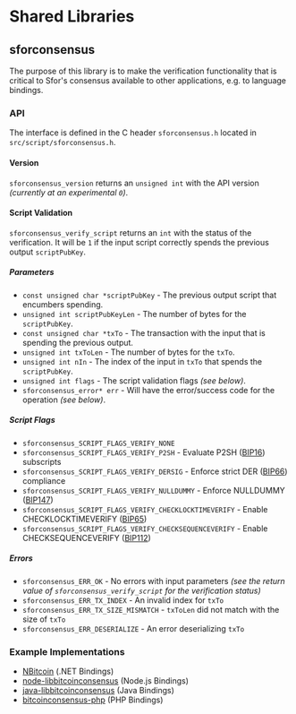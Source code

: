 Shared Libraries
================

## sforconsensus

The purpose of this library is to make the verification functionality that is critical to Sfor's consensus available to other applications, e.g. to language bindings.

### API

The interface is defined in the C header `sforconsensus.h` located in  `src/script/sforconsensus.h`.

#### Version

`sforconsensus_version` returns an `unsigned int` with the API version *(currently at an experimental `0`)*.

#### Script Validation

`sforconsensus_verify_script` returns an `int` with the status of the verification. It will be `1` if the input script correctly spends the previous output `scriptPubKey`.

##### Parameters
- `const unsigned char *scriptPubKey` - The previous output script that encumbers spending.
- `unsigned int scriptPubKeyLen` - The number of bytes for the `scriptPubKey`.
- `const unsigned char *txTo` - The transaction with the input that is spending the previous output.
- `unsigned int txToLen` - The number of bytes for the `txTo`.
- `unsigned int nIn` - The index of the input in `txTo` that spends the `scriptPubKey`.
- `unsigned int flags` - The script validation flags *(see below)*.
- `sforconsensus_error* err` - Will have the error/success code for the operation *(see below)*.

##### Script Flags
- `sforconsensus_SCRIPT_FLAGS_VERIFY_NONE`
- `sforconsensus_SCRIPT_FLAGS_VERIFY_P2SH` - Evaluate P2SH ([BIP16](https://github.com/bitcoin/bips/blob/master/bip-0016.mediawiki)) subscripts
- `sforconsensus_SCRIPT_FLAGS_VERIFY_DERSIG` - Enforce strict DER ([BIP66](https://github.com/bitcoin/bips/blob/master/bip-0066.mediawiki)) compliance
- `sforconsensus_SCRIPT_FLAGS_VERIFY_NULLDUMMY` - Enforce NULLDUMMY ([BIP147](https://github.com/bitcoin/bips/blob/master/bip-0147.mediawiki))
- `sforconsensus_SCRIPT_FLAGS_VERIFY_CHECKLOCKTIMEVERIFY` - Enable CHECKLOCKTIMEVERIFY ([BIP65](https://github.com/bitcoin/bips/blob/master/bip-0065.mediawiki))
- `sforconsensus_SCRIPT_FLAGS_VERIFY_CHECKSEQUENCEVERIFY` - Enable CHECKSEQUENCEVERIFY ([BIP112](https://github.com/bitcoin/bips/blob/master/bip-0112.mediawiki))

##### Errors
- `sforconsensus_ERR_OK` - No errors with input parameters *(see the return value of `sforconsensus_verify_script` for the verification status)*
- `sforconsensus_ERR_TX_INDEX` - An invalid index for `txTo`
- `sforconsensus_ERR_TX_SIZE_MISMATCH` - `txToLen` did not match with the size of `txTo`
- `sforconsensus_ERR_DESERIALIZE` - An error deserializing `txTo`

### Example Implementations
- [NBitcoin](https://github.com/NicolasDorier/NBitcoin/blob/master/NBitcoin/Script.cs#L814) (.NET Bindings)
- [node-libbitcoinconsensus](https://github.com/bitpay/node-libbitcoinconsensus) (Node.js Bindings)
- [java-libbitcoinconsensus](https://github.com/dexX7/java-libbitcoinconsensus) (Java Bindings)
- [bitcoinconsensus-php](https://github.com/Bit-Wasp/bitcoinconsensus-php) (PHP Bindings)
